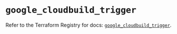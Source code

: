 # `google_cloudbuild_trigger`

Refer to the Terraform Registry for docs: [`google_cloudbuild_trigger`](https://registry.terraform.io/providers/hashicorp/google-beta/6.14.1/docs/resources/google_cloudbuild_trigger).
